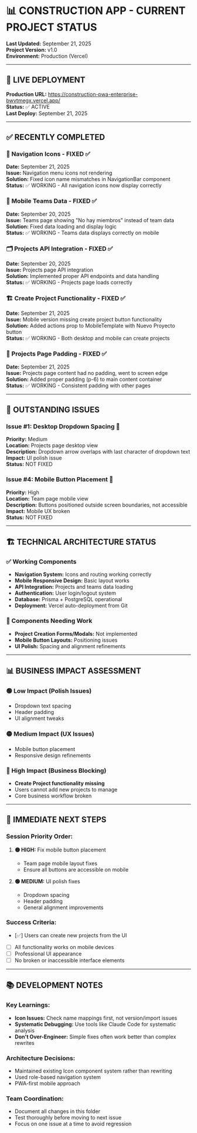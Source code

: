# 📊 CONSTRUCTION APP - CURRENT PROJECT STATUS
**Last Updated:** September 21, 2025  
**Project Version:** v1.0  
**Environment:** Production (Vercel)

---

## 🚀 LIVE DEPLOYMENT
**Production URL:** https://construction-pwa-enterprise-bwvtmegx.vercel.app/  
**Status:** ✅ ACTIVE  
**Last Deploy:** September 21, 2025

---

## ✅ RECENTLY COMPLETED

### 🎯 Navigation Icons - FIXED ✅
**Date:** September 21, 2025  
**Issue:** Navigation menu icons not rendering  
**Solution:** Fixed icon name mismatches in NavigationBar component  
**Status:** ✅ WORKING - All navigation icons now display correctly

### 📱 Mobile Teams Data - FIXED ✅
**Date:** September 20, 2025  
**Issue:** Teams page showing "No hay miembros" instead of team data  
**Solution:** Fixed data loading and display logic  
**Status:** ✅ WORKING - Teams data displays correctly on mobile

### 🗂️ Projects API Integration - FIXED ✅
**Date:** September 20, 2025  
**Issue:** Projects page API integration  
**Solution:** Implemented proper API endpoints and data handling  
**Status:** ✅ WORKING - Projects page loads correctly

### 🏗️ Create Project Functionality - FIXED ✅
**Date:** September 21, 2025  
**Issue:** Mobile version missing create project button functionality  
**Solution:** Added actions prop to MobileTemplate with Nuevo Proyecto button  
**Status:** ✅ WORKING - Both desktop and mobile can create projects

### 📍 Projects Page Padding - FIXED ✅
**Date:** September 21, 2025  
**Issue:** Projects page content had no padding, went to screen edge  
**Solution:** Added proper padding (p-6) to main content container  
**Status:** ✅ WORKING - Consistent padding with other pages

---

## 🔴 OUTSTANDING ISSUES

### Issue #1: Desktop Dropdown Spacing 🔴
**Priority:** Medium  
**Location:** Projects page desktop view  
**Description:** Dropdown arrow overlaps with last character of dropdown text  
**Impact:** UI polish issue  
**Status:** NOT FIXED

### Issue #4: Mobile Button Placement 🔴
**Priority:** High  
**Location:** Team page mobile view  
**Description:** Buttons positioned outside screen boundaries, not accessible  
**Impact:** Mobile UX broken  
**Status:** NOT FIXED

---

## 🏗️ TECHNICAL ARCHITECTURE STATUS

### ✅ Working Components
- **Navigation System:** Icons and routing working correctly
- **Mobile Responsive Design:** Basic layout works
- **API Integration:** Projects and teams data loading
- **Authentication:** User login/logout system
- **Database:** Prisma + PostgreSQL operational
- **Deployment:** Vercel auto-deployment from Git

### 🔧 Components Needing Work
- **Project Creation Forms/Modals:** Not implemented
- **Mobile Button Layouts:** Positioning issues
- **UI Polish:** Spacing and alignment refinements

---

## 📊 BUSINESS IMPACT ASSESSMENT

### 🟢 Low Impact (Polish Issues)
- Dropdown text spacing
- Header padding
- UI alignment tweaks

### 🟡 Medium Impact (UX Issues)  
- Mobile button placement
- Responsive design refinements

### 🔴 High Impact (Business Blocking)
- **Create Project functionality missing**
- Users cannot add new projects to manage
- Core business workflow broken

---

## 🎯 IMMEDIATE NEXT STEPS

### Session Priority Order:
1. **🟡 HIGH:** Fix mobile button placement
   - Team page mobile layout fixes
   - Ensure all buttons are accessible on mobile

2. **🟢 MEDIUM:** UI polish fixes
   - Dropdown spacing
   - Header padding
   - General alignment improvements

### Success Criteria:
- [✅] Users can create new projects from the UI
- [ ] All functionality works on mobile devices
- [ ] Professional UI appearance
- [ ] No broken or inaccessible interface elements

---

## 📚 DEVELOPMENT NOTES

### Key Learnings:
- **Icon Issues:** Check name mappings first, not version/import issues
- **Systematic Debugging:** Use tools like Claude Code for systematic analysis
- **Don't Over-Engineer:** Simple fixes often work better than complex rewrites

### Architecture Decisions:
- Maintained existing Icon component system rather than rewriting
- Used role-based navigation system
- PWA-first mobile approach

### Team Coordination:
- Document all changes in this folder
- Test thoroughly before moving to next issue
- Focus on one issue at a time to avoid regression
